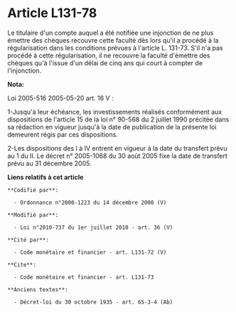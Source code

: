 # Article L131-78

Le titulaire d'un compte auquel a été notifiée une injonction de ne plus émettre des chèques recouvre cette faculté dès lors
qu'il a procédé à la régularisation dans les conditions prévues à l'article L. 131-73. S'il n'a pas procédé à cette
régularisation, il ne recouvre la faculté d'émettre des chèques qu'à l'issue d'un délai de cinq ans qui court à compter de
l'injonction.

**Nota:**

Loi 2005-516 2005-05-20 art. 16 V : 

1-Jusqu'à leur échéance, les investissements réalisés conformément aux dispositions de l'article 15 de la loi n° 90-568 du 2
juillet 1990 précitée dans sa rédaction en vigueur jusqu'à la date de publication de la présente loi demeurent régis par ces
dispositions. 

2-Les dispositions des I à IV entrent en vigueur à la date du transfert prévu au 1 du II. Le décret n° 2005-1068 du 30 août
2005 fixe la date de transfert prévu au 31 décembre 2005.

**Liens relatifs à cet article**

	**Codifié par**:

	  - Ordonnance n°2000-1223 du 14 décembre 2000 (V)

	**Modifié par**:

	  - Loi n°2010-737 du 1er juillet 2010 - art. 36 (V)

	**Cité par**:

	  - Code monétaire et financier - art. L131-72 (V)

	**Cite**:

	  - Code monétaire et financier - art. L131-73

	**Anciens textes**:

	  - Décret-loi du 30 octobre 1935 - art. 65-3-4 (Ab)

